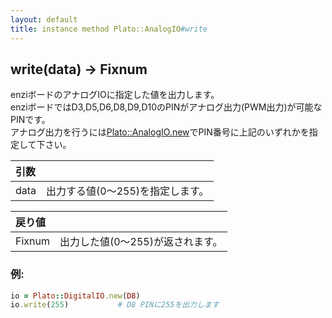 ```yaml
---
layout: default
title: instance method Plato::AnalogIO#write
---
```


## write(data) -> Fixnum

enziボードのアナログIOに指定した値を出力します。  
enziボードではD3,D5,D6,D8,D9,D10のPINがアナログ出力(PWM出力)が可能なPINです。  
アナログ出力を行うには[Plato::AnalogIO.new](../../analogio/new.html)でPIN番号に上記のいずれかを指定して下さい。

|引数||
|:--|:--|
|data|出力する値(0〜255)を指定します。|

|戻り値||
|:--|:--|
|Fixnum|出力した値(0〜255)が返されます。|

### 例:
```Ruby
io = Plato::DigitalIO.new(D8)
io.write(255)           # D8 PINに255を出力します
```
